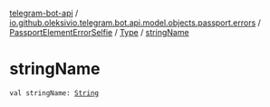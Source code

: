 [telegram-bot-api](../../../index.md) / [io.github.oleksivio.telegram.bot.api.model.objects.passport.errors](../../index.md) / [PassportElementErrorSelfie](../index.md) / [Type](index.md) / [stringName](./string-name.md)

# stringName

`val stringName: `[`String`](https://kotlinlang.org/api/latest/jvm/stdlib/kotlin/-string/index.html)